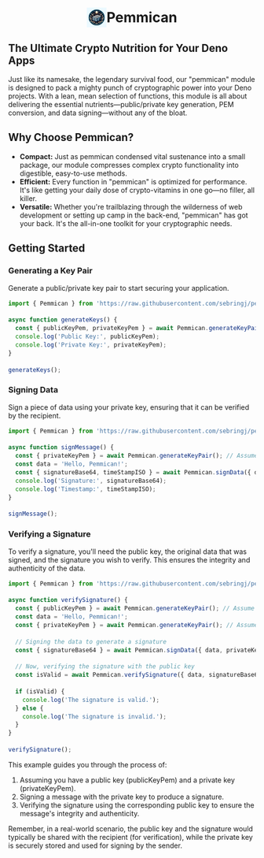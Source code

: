 <h1 style="display:flex;align-items:center;justify-content:center;flex-direction:row"><img src="./pemmican.webp" width="40px" height="40px" /> Pemmican</h1>

## The Ultimate Crypto Nutrition for Your Deno Apps

Just like its namesake, the legendary survival food, our "pemmican" module is designed to pack a mighty punch of cryptographic power into your Deno projects. With a lean, mean selection of functions, this module is all about delivering the essential nutrients—public/private key generation, PEM conversion, and data signing—without any of the bloat.

## Why Choose Pemmican?

- **Compact:** Just as pemmican condensed vital sustenance into a small package, our module compresses complex crypto functionality into digestible, easy-to-use methods.
- **Efficient:** Every function in "pemmican" is optimized for performance. It's like getting your daily dose of crypto-vitamins in one go—no filler, all killer.
- **Versatile:** Whether you're trailblazing through the wilderness of web development or setting up camp in the back-end, "pemmican" has got your back. It's the all-in-one toolkit for your cryptographic needs.

## Getting Started

### Generating a Key Pair
Generate a public/private key pair to start securing your application.
```typescript
import { Pemmican } from 'https://raw.githubusercontent.com/sebringj/pemmican/main/mod.ts';

async function generateKeys() {
  const { publicKeyPem, privateKeyPem } = await Pemmican.generateKeyPair();
  console.log('Public Key:', publicKeyPem);
  console.log('Private Key:', privateKeyPem);
}

generateKeys();
```

### Signing Data
Sign a piece of data using your private key, ensuring that it can be verified by the recipient.
```typescript
import { Pemmican } from 'https://raw.githubusercontent.com/sebringj/pemmican/main/mod.ts';

async function signMessage() {
  const { privateKeyPem } = await Pemmican.generateKeyPair(); // Assume privateKeyPem is obtained
  const data = 'Hello, Pemmican!';
  const { signatureBase64, timeStampISO } = await Pemmican.signData({ data, privateKeyPem });
  console.log('Signature:', signatureBase64);
  console.log('Timestamp:', timeStampISO);
}

signMessage();
```

### Verifying a Signature
To verify a signature, you'll need the public key, the original data that was signed, and the signature you wish to verify. This ensures the integrity and authenticity of the data.
```typescript
import { Pemmican } from 'https://raw.githubusercontent.com/sebringj/pemmican/main/mod.ts';

async function verifySignature() {
  const { publicKeyPem } = await Pemmican.generateKeyPair(); // Assume publicKeyPem is obtained separately
  const data = 'Hello, Pemmican!';
  const { privateKeyPem } = await Pemmican.generateKeyPair(); // Assume privateKeyPem is available for signing
  
  // Signing the data to generate a signature
  const { signatureBase64 } = await Pemmican.signData({ data, privateKeyPem });

  // Now, verifying the signature with the public key
  const isValid = await Pemmican.verifySignature({ data, signatureBase64, publicKeyPem });

  if (isValid) {
    console.log('The signature is valid.');
  } else {
    console.log('The signature is invalid.');
  }
}

verifySignature();
```

This example guides you through the process of:

1. Assuming you have a public key (publicKeyPem) and a private key (privateKeyPem).
1. Signing a message with the private key to produce a signature.
1. Verifying the signature using the corresponding public key to ensure the message's integrity and authenticity.

Remember, in a real-world scenario, the public key and the signature would typically be shared with the recipient (for verification), while the private key is securely stored and used for signing by the sender.